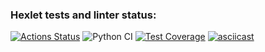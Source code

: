 ### Hexlet tests and linter status:
[![Actions Status](https://github.com/KAnanev/python-project-lvl1/workflows/hexlet-check/badge.svg)](https://github.com/KAnanev/python-project-lvl1/actions)
![Python CI](https://github.com/KAnanev/python-project-lvl1/workflows/Python%20CI/badge.svg)
[![Test Coverage](https://api.codeclimate.com/v1/badges/a99a88d28ad37a79dbf6/test_coverage)](https://codeclimate.com/github/codeclimate/codeclimate/test_coverage)
[![asciicast](https://asciinema.org/a/IWknTTSwNTWGlDxSa9uBQqo1G.svg)](https://asciinema.org/a/IWknTTSwNTWGlDxSa9uBQqo1G)
